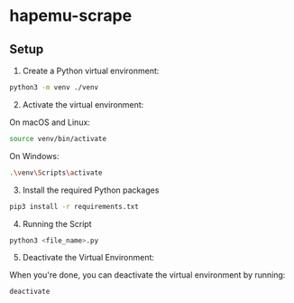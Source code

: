 # hapemu-scrape

## Setup

1. Create a Python virtual environment:

```bash
python3 -m venv ./venv
```

2. Activate the virtual environment:

On macOS and Linux:

```bash
source venv/bin/activate
```

On Windows:
```bash
.\venv\Scripts\activate
```

3. Install the required Python packages

```bash
pip3 install -r requirements.txt
```

4. Running the Script

```bash
python3 <file_name>.py
```

5. Deactivate the Virtual Environment:

When you're done, you can deactivate the virtual environment by running:

```bash
deactivate
```
